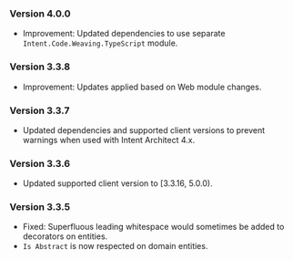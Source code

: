### Version 4.0.0

- Improvement: Updated dependencies to use separate `Intent.Code.Weaving.TypeScript` module.

### Version 3.3.8

- Improvement: Updates applied based on Web module changes.

### Version 3.3.7

- Updated dependencies and supported client versions to prevent warnings when used with Intent Architect 4.x.

### Version 3.3.6

- Updated supported client version to [3.3.16, 5.0.0).

### Version 3.3.5

- Fixed: Superfluous leading whitespace would sometimes be added to decorators on entities.
- `Is Abstract` is now respected on domain entities.
